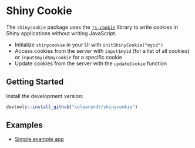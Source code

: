 # Shiny Cookie

The `shinycookie` package uses the [`js-cookie`](https://github.com/js-cookie/js-cookie) library to write cookies in Shiny applications without writing JavaScript.

- Initialize `shinycookie` in your UI with `initShinyCookie("myid")`
- Access cookies from the server with `input$myid` (for a list of all cookies) or `input$myid$mycookie` for a specific cookie
- Update cookies from the server with the `updateCookie` function

## Getting Started

Install the development version:

```r
devtools::install_github("colearendt/shinycookie")
```

## Examples

- [Simple example app](./inst/examples/01-cookie-example)
